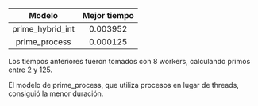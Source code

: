 | Modelo   | Mejor tiempo  | 
|:--------:|:-------------:|
| prime_hybrid_int |  0.003952 |
| prime_process |    0.000125   |

Los tiempos anteriores fueron tomados con 8 workers, calculando primos entre 2 y 125.

El modelo de prime_process, que utiliza procesos en lugar de threads, consiguió la menor duración.